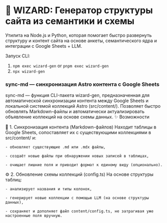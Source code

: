 # 🧙 WIZARD: Генератор структуры сайта из семантики и схемы

Утилита на Node.js и Python, которая помогает быстро развернуть структуру и контент сайта на основе анкеты, семантического ядра и интеграции с Google Sheets + LLM.

Запуск CLI:
1. `npm exec wizard-gen` or `pnpm exec wizard-gen`
2. `npx wizard-gen`

### sync-md — синхронизация Astro контента с Google Sheets

sync-md — функция CLI-пакета wizard-gen, предназначенная для автоматической синхронизации контента между Google Sheets и локальной системой коллекций Astro (src/content/). Позволяет быстро обновлять Markdown-файлы и автоматически актуализировать объявление коллекций на основе схемы данных.
✨ Возможности

🔁 1. Синхронизация контента (Markdown-файлов)
Находит таблицы в Google Sheets, сопоставляет их с существующими коллекциями в src/content/ и:

    - обновляет существующие .md или .mdx файлы,

    - создаёт новые файлы при обнаружении новых записей в таблицах,

    - очищает лишние поля и приводит формат к единому виду (опционально).

⚙️ 2. Обновление схемы коллекций (config.ts)
На основе структуры таблиц:

    - анализирует названия и типы колонок,

    - генерирует новые коллекции с помощью LLM (на основе структуры данных),

    - сохраняет и дополняет файл content/config.ts, не затрагивая уже настроенные поля вручную.
